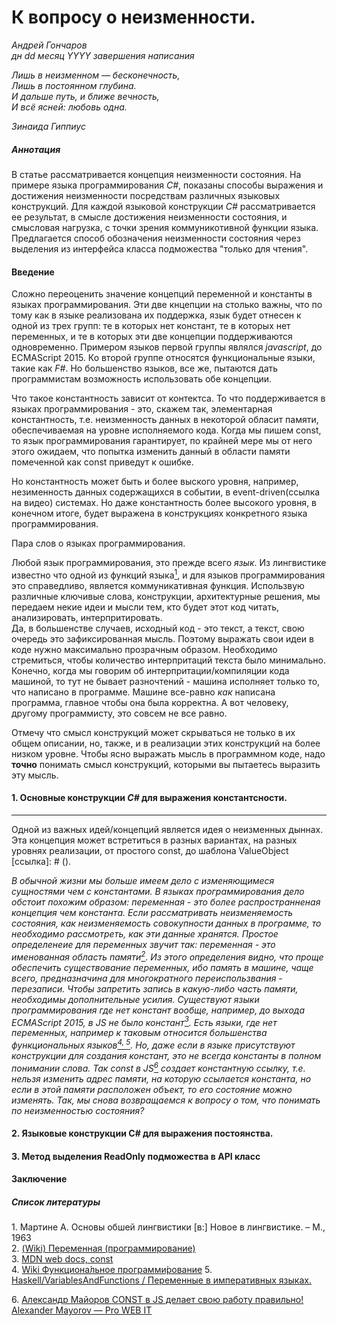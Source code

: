 # К вопросу о неизменности.
*Андрей Гончаров*  
*дн dd месяц YYYY завершения написания*    

*Лишь в неизменном — бесконечность,*  
*Лишь в постоянном глубина.*  
*И дальше путь, и ближе вечность,*  
*И всё ясней: любовь одна.*  

*Зинаида Гиппиус*


##### Аннотация
В статье рассматривается концепция неизменности состояния. На примере языка программирования *C#*, показаны способы выражения и достижения неизменности посредствам различных языковых конструкций. Для каждой языковой конструкции *C#* рассматривается ее результат, в смысле достижения неизменности состояния, и смысловая нагрузка, с точки зрения коммуникотивной функции языка. Предлагается способ обозначения неизменности состояния через выделения из интерфейса класса подможества "только для чтения".    

#### Введение
Сложно переоценить значение концепций переменной и константы в языках программирования. Эти две кнцепции на столько важны, что по тому как в языке реализована их поддержка, язык будет отнесен к одной из трех групп: те в которых нет констант, те в которых нет переменных, и те в которых эти две концепции поддерживаются одновременно. Примером языков первой группы являлся *javascript*, до ECMAScript 2015. Ко второй группе относятся функциональные языки, такие как *F#*. Но большенство языков, все же, пытаются дать программистам возможность использовать обе концепции.

Что такое константность зависит от контектса. То что поддерживается в языках программирования - это, скажем так, элементарная константность, т.е. неизменность данных в некоторой обласит памяти, обеспечиваемая на уровне исполняемого кода. Когда мы пишем const, то язык программирования гарантирует, по крайней мере мы от него этого ожидаем, что попытка изменить данный в области памяти помеченной как const приведут к ошибке.

Но константность может быть и более выского уровня, например, незименность данных содержащихся в событии, в event-driven(ссылка на видео) системах. Но даже константность более высокого уровня, в конечном итоге, будет выражена в конструкциях конкретного языка программирования.   

Пара слов о языках программирования.  

Любой язык программирования, это прежде всего *язык*. Из лингвистике известно что одной из функций языка[<sup>1</sup>](#1), и для языков программирования это справедливо, является коммуникативная функция. Использвую различные ключивые слова, конструкции, архитектурные решения, мы передаем некие идеи и мысли тем, кто будет этот код читать, анализировать, интерпритировать.  
Да, в большенстве случаев, исходный код - это текст, а текст, свою очередь это зафиксированная мысль. Поэтому выражать свои идеи в коде нужно максимально прозрачным образом. Необходимо стремиться, чтобы количество интерпритаций текста было минимально.   
Конечно, когда мы говорим об интерпритации/компиляции кода машиной, то тут не бывает разночтений - машина исполняет только то, что написано в программе. Машине все-равно *как* написана программа, главное чтобы она была корректна. А вот человеку, другому программисту, это совсем не все равно.  

Отмечу что смысл конструкций может скрываться не только в их общем описании, но, также, и в реализации этих конструкций на более низком уровне. Чтобы ясно выражать мысль в программном коде, надо **точно** понимать смысл конструкций, которыми вы пытаетесь выразить эту мысль. 


#### 1. Основные конструкции *C#* для выражения константсности.

-------------------------------------------------------------------------
Одной из важных идей/концепций является идея о неизменных дыннах. Эта концепция может встретиться в разных вариантах, на разных уровнях реализации, от простого const, до шаблона ValueObject [ссылка]: # (). 

*В обычной жизни мы больше имеем дело с изменяющимеся сущностями чем с константами. В языках программирования дело обстоит похожим образом: переменная - это более распространненая концепция чем константа. Если рассматривать неизменяемость состояния, как неизменяемость совокупности данных в программе, то необходимо рассмотреть, как эти данные хранятся. Простое определенеие для переменных звучит так: переменная - это именованная область памяти[<sup>2</sup>](#2). Из этого определения видно, что проще обеспечить существование переменных, ибо память в машине, чаще всего, предназначина для многократного переиспользвания - перезаписи. Чтобы запретить запись в какую-либо часть памяти, необходимы дополнительные усилия. Существуют языки программирования где нет констант вообще, например, до выхода ECMAScript 2015, в JS не было констант[<sup>3</sup>](#3). Есть языки, где нет переменных, например к таковым относится большенства функциональных языков[<sup>4, </sup>](#4)[<sup>5</sup>](#5). Но, даже если в языке присутствуют конструкции для создания констант, это не всегда константы в полном понимании слова. Так const в JS[<sup>6</sup>](#6) создает константную ссылку, т.е. нельзя изменить адрес памяти, на которую ссылается константа, но если в этой памяти расположен объект, то его состояние можно изменять. Так, мы снова возвращаемся к вопросу о том, что понимать по неизменностью состояния?*

[//]: # (
Что это?
Переменная и константа, почему константа это сложнее чем переменная. 
Существование языков без переменных и без констант. 
Возможные интерпритации неизменности. 
Проблемы отсутствия неизменности. 
Выражение неизменяемости в языке, для машины, для программиста. 
Формализм и конвенция. 
Плюсы и минусы незименности.)

#### 2. Языковые конструкции C# для выражения постоянства.
[//]: # (
литералы
const
readonly static/nonstatic
struct
readonly struct
ref readonly - оптимизация по памяти, для структур, при возврате.
in param - оптимизация по памяти, для структур, при передаче параметра.
Array и ошибки с ним
IReadOnlyCollection<T>
Шаблон ValueObject)


#### 3. Метод выделения ReadOnly подможества в API класс
[//]: # (
const в объевлении методов в С++, 
const в объявлении переменных,
конструкция const T& - как оптимизация по памяти, с выражением неизменности.)

#### Заключение
[//]: # (О важности и значимости конструкция указывающих на постоянство.)

##### Список литературы
<a class='anchor' id='1'>1</a>. Мартине А. Основы обшей лингвистики \[в:\] Новое в лингвистике. – М., 1963  
<a class='anchor' id='2'>2</a>. <a href="https://ru.wikipedia.org/wiki/%D0%9F%D0%B5%D1%80%D0%B5%D0%BC%D0%B5%D0%BD%D0%BD%D0%B0%D1%8F_(%D0%BF%D1%80%D0%BE%D0%B3%D1%80%D0%B0%D0%BC%D0%BC%D0%B8%D1%80%D0%BE%D0%B2%D0%B0%D0%BD%D0%B8%D0%B5)">(Wiki) Переменная (программирование)</a>  
<a class='anchor' id='3'>3</a>. <a href="https://developer.mozilla.org/ru/docs/Web/JavaScript/Reference/Statements/const">MDN web docs, const</a>  
<a class='anchor' id='4'>4</a>. <a href="https://ru.wikipedia.org/wiki/%D0%A4%D1%83%D0%BD%D0%BA%D1%86%D0%B8%D0%BE%D0%BD%D0%B0%D0%BB%D1%8C%D0%BD%D0%BE%D0%B5_%D0%BF%D1%80%D0%BE%D0%B3%D1%80%D0%B0%D0%BC%D0%BC%D0%B8%D1%80%D0%BE%D0%B2%D0%B0%D0%BD%D0%B8%D0%B5">Wiki Функциона́льное программи́рование</a>
<a class='anchor' id='5'>5</a>. <a href="https://ru.wikibooks.org/wiki/Haskell/VariablesAndFunctions#%D0%9F%D0%B5%D1%80%D0%B5%D0%BC%D0%B5%D0%BD%D0%BD%D1%8B%D0%B5_%D0%B2_%D0%B8%D0%BC%D0%BF%D0%B5%D1%80%D0%B0%D1%82%D0%B8%D0%B2%D0%BD%D1%8B%D1%85_%D1%8F%D0%B7%D1%8B%D0%BA%D0%B0%D1%85">Haskell/VariablesAndFunctions / Переменные в императивных языках.</a>

<a class='anchor' id='6'>6</a>. <a href="https://medium.com/@frontman/const-%D0%B2-js-%D0%B4%D0%B5%D0%BB%D0%B0%D0%B5%D1%82-%D1%81%D0%B2%D0%BE%D1%8E-%D1%80%D0%B0%D0%B1%D0%BE%D1%82%D1%83-%D0%BF%D1%80%D0%B0%D0%B2%D0%B8%D0%BB%D1%8C%D0%BD%D0%BE-b346353d9cce">Александр Майоров CONST в JS делает свою работу правильно! Alexander Mayorov — Pro WEB IT</a>

